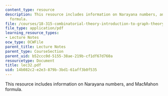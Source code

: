 ```yaml
---
content_type: resource
description: This resource includes information on Narayana numbers, and MacMahon
  formula.
file: /courses/18-315-combinatorial-theory-introduction-to-graph-theory-extremal-and-enumerative-combinatorics-spring-2005/14b082c2e2e3879b3bd161aff3b0f535_lec32.pdf
file_type: application/pdf
learning_resource_types:
- Lecture Notes
ocw_type: OCWFile
parent_title: Lecture Notes
parent_type: CourseSection
parent_uid: b52ccc0d-5155-38ae-219b-cf1df67d760a
resourcetype: Document
title: lec32.pdf
uid: 14b082c2-e2e3-879b-3bd1-61aff3b0f535
---
```

This resource includes information on Narayana numbers, and MacMahon formula.

